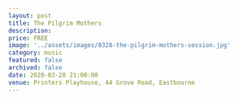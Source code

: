 ```yaml
---
layout: post
title: The Pilgrim Mothers
description: 
price: FREE
image: '../assets/images/0328-the-pilgrim-mothers-session.jpg'
category: music
featured: false
archived: false
date: 2020-03-28 21:00:00
venue: Printers Playhouse, 44 Grove Road, Eastbourne
---
```


